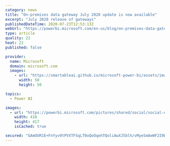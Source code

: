 ```yaml
---
category: news
title: "On-premises data gateway July 2020 update is now available"
excerpt: "July 2020 release of gateways"
publishedDateTime: 2020-07-23T12:53:13Z
webUrl: "https://powerbi.microsoft.com/en-us/blog/on-premises-data-gateway-july-2020-update-is-now-available/"
type: article
quality: 22
heat: 22
published: false

provider:
  name: Microsoft
  domain: microsoft.com
  images:
    - url: "https://smartableai.github.io/microsoft-power-bi/assets/images/organizations/microsoft.com-50x50.jpg"
      width: 50
      height: 50

topics:
  - Power BI

images:
  - url: "https://powerbi.microsoft.com/pictures/shared/social/social-default-image.png"
    width: 418
    height: 417
    isCached: true

secured: "GAmOUR1E+FnYyv9tPVXTFSqLT0oQoOqehTQoliAwXJ5blh/vMyeSmAeWF2I9BpWhUsrq9mdK640CsaCfkWOe2lpckHJuCMHx4gKI41wkvEReMTjB3AW1SGIf5c0iuHRpXbgkASZPKWo1ZOuNMf9sBJGy+XZRzKDVwsxB4LgmuG3lFa0HKWZVgEn9ETC2jh/euQe0YwWAgqk9GYRlaIWVPYXhIKi2aiissQ67b9g+9GjQ04li3S3JiCKuHo8mlnfAwtiWUEFXaoaeVhxIxVChjxkBdrHYqWFnyTW402rMkYEmx0xcuZGOtkLogROba7mucR840mkW9x1SQyaIf29ILQ==;vyMb3aADs6G40frcgbo+fA=="
---
```


